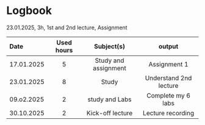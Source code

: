# Logbook

23.01.2025, 3h, 1st and 2nd lecture, Assignment

| Date  | Used hours | Subject(s) |  output |
| :---         |     :---:      |     :---:      |     :---:      |
| 17.01.2025 | 5 | Study and assignment  | Assignment 1  |
| 23.01.2025 | 8 | Study  | Understand 2nd lecture  |
| 09.o2.2025 | 2 | study and Labs  |Complete my 6 labs  |
| 30.10.2025 | 2 | Kick-off lecture  | Lecture recording  |
